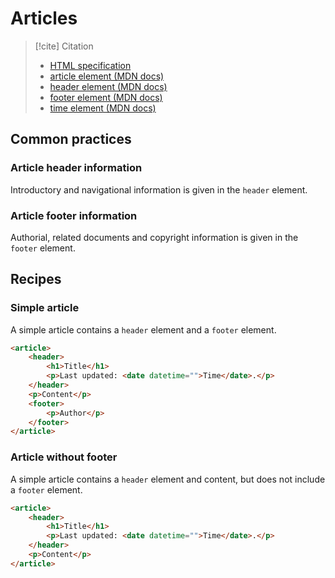 # Articles

> [!cite] Citation
> 
> - [HTML specification](https://html.spec.whatwg.org/multipage/sections.html#the-article-element)
> - [article element (MDN docs)](https://developer.mozilla.org/en-US/docs/Web/HTML/Element/article)
> - [header element (MDN docs)](https://developer.mozilla.org/en-US/docs/Web/HTML/Element/header)
> - [footer element (MDN docs)](https://developer.mozilla.org/en-US/docs/Web/HTML/Element/footer)
> - [time element (MDN docs)](https://developer.mozilla.org/en-US/docs/Web/HTML/Element/time)

## Common practices

### Article header information


Introductory and navigational information is given in the `header` element.

### Article footer information

Authorial, related documents and copyright information is given in the `footer` element.

## Recipes

### Simple article 

A simple article contains a `header` element and a `footer` element.

```html
<article>
	<header>
		<h1>Title</h1>
		<p>Last updated: <date datetime="">Time</date>.</p>
	</header>
	<p>Content</p>
	<footer>
		<p>Author</p>
	</footer>
</article>
```

### Article without footer

A simple article contains a `header` element and content, but does not include a `footer` element.

```html
<article>
	<header>
		<h1>Title</h1>
		<p>Last updated: <date datetime="">Time</date>.</p>
	</header>
	<p>Content</p>
</article>
```
